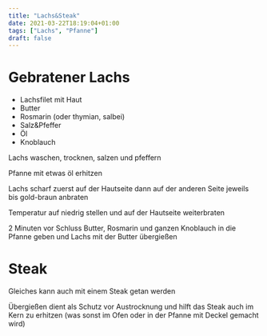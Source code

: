```yaml
---
title: "Lachs&Steak"
date: 2021-03-22T18:19:04+01:00
tags: ["Lachs", "Pfanne"]
draft: false
---
```


Gebratener Lachs
============ 
- Lachsfilet mit Haut
- Butter
- Rosmarin (oder thymian, salbei)
- Salz&Pfeffer
- Öl
- Knoblauch

Lachs waschen, trocknen, salzen und pfeffern

Pfanne mit etwas öl erhitzen

Lachs scharf zuerst auf der Hautseite dann auf der anderen Seite jeweils bis gold-braun anbraten

Temperatur auf niedrig stellen und auf der Hautseite weiterbraten

2 Minuten vor Schluss Butter, Rosmarin und ganzen Knoblauch in die Pfanne geben und Lachs mit der Butter übergießen

 

Steak
============ 

Gleiches kann auch mit einem Steak getan werden

Übergießen dient als Schutz vor Austrocknung und hilft das Steak auch im Kern zu erhitzen (was sonst im Ofen oder in der Pfanne mit Deckel gemacht wird) 
